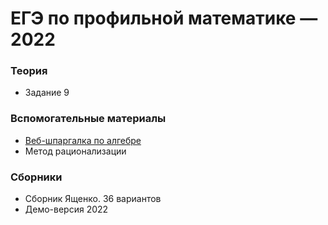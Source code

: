 # ЕГЭ по профильной математике — 2022

### Теория
* <a onclick="loadURL('math//ege//2022//theory//09')">Задание 9</a>

### Вспомогательные материалы
* <a href="https://schd.netlify.app/">Веб-шпаргалка по алгебре</a>
* <a onclick="loadURL('math//ege//ratiomethod')">Метод рационализации</a>

### Сборники
* <a onclick="loadURL('math//ege//2022//yashchenko//README')">Сборник Ященко. 36 вариантов</a>
* <a onclick="loadURL('math//ege//2022//demo')">Демо-версия 2022</a>
